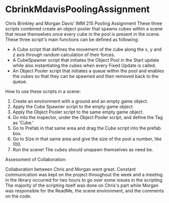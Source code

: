 # CbrinkMdavisPoolingAssignment
Chris Brinkley and Morgan Davis' IMM 215 Pooling Assignment
These three scripts combined create an object pooler that spawns cubes within a scene that reuse themselves once every cube in the pool is 
present in the scene. These three script's main functions can be defined as following: 
- A Cube script that defines the movement of the cube along the x, y and z axis through random calculation of their forces. 
- A CubeSpawner script that initiates the Object Pool in the Start update while also instantiating the cubes when every Fixed
  Update is called. 
- An Object Pooler script that initiates a queue within the pool and enables the cubes so that they can be spawned and then removed 
back to the queue. 

How to use these scripts in a scene: 

1. Create an environment with a ground and an empty game object. 
2. Apply the Cube Spawner script to the empty game object. 
3. Apply the Object Pooler script to the same empty game object. 
4. Go into the inspector, under the Object Pooler script, and define the Tag as 'Cube.' 
5. Go to Prefab in that same area and drag the Cube script into the prefab box. 
6. Go to Size in that same area and give the size of the pool a number, like 100. 
7. Run the scene! The cubes should unspawn themselves as need be. 

Assessment of Collaboration: 

Collaboration between Chris and Morgan went great. Constant communication was kept on the project throughout the week and a meeting in the
library occurred for two hours to go over some issues in the scripting. The majority of the scripting itself was done on 
Chris's part while Morgan was responsible for the ReadMe, the scene environment, and the comments on the code. 
